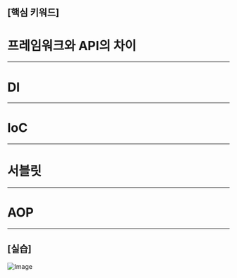 ## [핵심 키워드]
# 프레임워크와 API의 차이
***
# DI
***
# IoC
***
# 서블릿
***
# AOP
***
## [실습]
![Image](https://github.com/user-attachments/assets/9bb1bec2-8f3a-4c57-b055-d865f09a8e97)